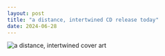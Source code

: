 ```yaml
---
layout: post
title: "a distance, intertwined CD release today"
date: 2024-06-28
---
```


<img src="{{ '/assets/images/a distance intertwined cover.jpg' | relative_url }}" alt="a distance, intertwined cover art">

